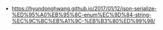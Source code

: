 - https://hyundonghwang.github.io/2017/01/12/json-serialize-%ED%95%A0%EB%95%8C-enum%EC%9D%84-string-%EC%9C%BC%EB%A1%9C-%EB%B3%80%ED%99%98/